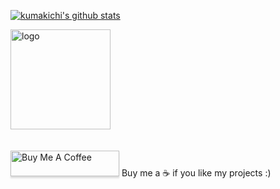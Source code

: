 [![kumakichi's github stats](https://github-readme-stats.vercel.app/api?username=kumakichi&show_icons=true)](https://github.com/kumakichi)

<img src="https://github-profile-trophy.vercel.app/?username=kumakichi&theme=flat&column=7" alt="logo" height="160" align="center" style="margin: auto; margin-bottom: 20px;" />

<a href="https://www.buymeacoffee.com/kumakichi" target="_blank"><img src="https://www.buymeacoffee.com/assets/img/custom_images/orange_img.png" alt="Buy Me A Coffee" style="height: 41px !important;width: 174px !important;box-shadow: 0px 3px 2px 0px rgba(190, 190, 190, 0.5) !important;-webkit-box-shadow: 0px 3px 2px 0px rgba(190, 190, 190, 0.5) !important;" ></a> Buy me a ☕️ if you like my projects :) 
